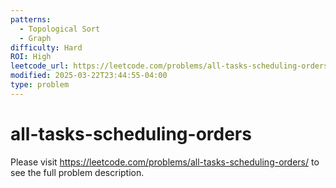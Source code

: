 ```yaml
---
patterns:
  - Topological Sort
  - Graph
difficulty: Hard
ROI: High
leetcode_url: https://leetcode.com/problems/all-tasks-scheduling-orders/
modified: 2025-03-22T23:44:55-04:00
type: problem
---
```


# all-tasks-scheduling-orders

Please visit https://leetcode.com/problems/all-tasks-scheduling-orders/ to see the full problem description.
